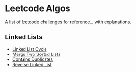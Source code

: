 # Leetcode Algos

A list of leetcode challenges for reference... with explanations.

## Linked Lists

- [Linked List Cycle](https://ekowyawson.github.io/leetcode_algos/Solutions/linked_list_cycle)
- [Merge Two Sorted Lists](https://ekowyawson.github.io/leetcode_algos/Solutions/merge_two_sorted_lists)
- [Contains Duplicates](https://ekowyawson.github.io/leetcode_algos/Solutions/contains_duplicates)
- [Reverse Linked List](https://ekowyawson.github.io/leetcode_algos/Solutions/reversed_linked_list)
